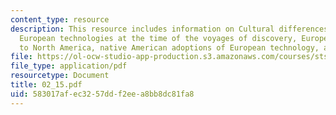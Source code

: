 ```yaml
---
content_type: resource
description: This resource includes information on Cultural differences/cultural exchanges,
  European technologies at the time of the voyages of discovery, European adaptations
  to North America, native American adoptions of European technology, and Yankee traits.
file: https://ol-ocw-studio-app-production.s3.amazonaws.com/courses/sts-001-technology-in-american-history-spring-2006/583017afec3257ddf2eea8bb8dc81fa8_02_15.pdf
file_type: application/pdf
resourcetype: Document
title: 02_15.pdf
uid: 583017af-ec32-57dd-f2ee-a8bb8dc81fa8
---
```

